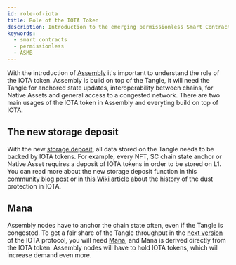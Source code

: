 ```yaml
---
id: role-of-iota
title: Role of the IOTA Token
description: Introduction to the emerging permissionless Smart Contracts network
keywords:
  - smart contracts
  - permissionless
  - ASMB
---
```


With the introduction of [Assembly](./assembly) it's important to understand the role of the IOTA token. Assembly is build on top of the Tangle, it will need the Tangle for anchored state updates, interoperability between chains, for Native Assets and general access to a congested network. There are two main usages of the IOTA token in Assembly and everyting build on top of IOTA.

## The new storage deposit

With the new [storage deposit](https://github.com/iotaledger/tips/pull/39), all data stored on the Tangle needs to be backed by IOTA tokens. For example, every NFT, SC chain state anchor or Native Asset requires a deposit of IOTA tokens in order to be stored on L1. You can read more about the new storage deposit function in this [community blog post](https://medium.com/@wernerderchamp/dust-protection-on-the-iota-network-an-eli12-d8ca567a2d36) or in [this Wiki article](./dust-protection#new-tokenisation-framework) about the history of the dust protection in IOTA.

## Mana

Assembly nodes have to anchor the chain state often, even if the Tangle is congested. To get a fair share of the Tangle throughput in the [next version](https://v2.iota.org) of the IOTA protocol, you will need [Mana](/IOTA-2.0-Research-Specifications/5.3Mana), and Mana is derived directly from the IOTA token. Assembly nodes will have to hold IOTA tokens, which will increase demand even more.
